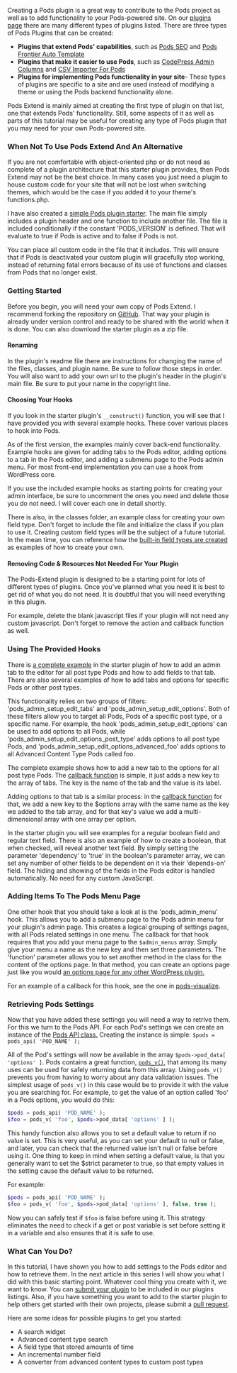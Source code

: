 <script>
{
    "title": "Using The Pods Extend Starter Plugin",
    "excerpt": "Creating Pods plugins is a great way to either add custom functionality to your Pods-powered site or to contribute a new feature for all Pods users to take advantage of.",
    "menu_order": "0",
    "author": "josh412",
    "termSlugs": {
        "tutorial_type": [
            "advanced"
        ]
    },
    "customFields": [
        {"key":"_yoast_wpseo_title", "value": "Using The Pods Extend Starter Plugin - Pods Framework"},
        {"key":"_yoast_wpseo_metadesc", "value": "Creating a Pods plugin is a great way to contribute to the Pods project as well as to add functionality to your Pods-powered site."}
    ]
}
</script>

Creating a Pods plugin is a great way to contribute to the Pods project as well as to add functionality to your Pods-powered site. On our <a href="http://pods.io/plugins/" target="_blank">plugins page</a> there are many different types of plugins listed. There are three types of Pods Plugins that can be created:
<ul>
	<li><strong>Plugins that extend Pods' capabilities</strong>, such as <a href="http://wordpress.org/plugins/pods-seo/">Pods SEO</a> and <a href="https://github.com/pods-framework/pods-frontier-auto-template">Pods Frontier Auto Template</a></li>
	<li><strong>Plugins that make it easier to use Pods</strong>, such as <a title="CodePress Admin Columns" href="http://www.codepresshq.com/wordpress-plugins/admin-columns/" target="_blank">CodePress Admin Columns</a> and <a title="CSV Importer For Pods" href="http://wordpress.org/plugins/csv-importer-for-pods/" target="_blank">CSV Importer For Pods</a></li>
	<li><strong>Plugins for implementing Pods functionality in your site</strong>- These types of plugins are specific to a site and are used instead of modifying a theme or using the Pods backend functionality alone.</li>
</ul>
Pods Extend is mainly aimed at creating the first type of plugin on that list, one that extends Pods' functionality. Still, some aspects of it as well as parts of this tutorial may be useful for creating any type of Pods plugin that you may need for your own Pods-powered site.
<h3>When Not To Use Pods Extend And An Alternative</h3>
If you are not comfortable with object-oriented php or do not need as complete of a plugin architecture that this starter plugin provides, then Pods Extend may not be the best choice. In many cases you just need a plugin to house custom code for your site that will not be lost when switching themes, which would be the case if you added it to your theme's functions.php.

I have also created a <a href="https://gist.github.com/Shelob9/9979551">simple Pods plugin starter</a>. The main file simply includes a plugin header and one function to include another file. The file is included conditionally if the constant 'PODS_VERSION' is defined. That will evaluate to true if Pods is active and to false if Pods is not.

You can place all custom code in the file that it includes. This will ensure that if Pods is deactivated your custom plugin will gracefully stop working, instead of returning fatal errors because of its use of functions and classes from Pods that no longer exist.
<h3>Getting Started</h3>
Before you begin, you will need your own copy of Pods Extend. I recommend forking the repository on <a title="Pods Extend starter plugin" href="https://github.com/pods-framework/pods-extend" target="_blank">GitHub</a>. That way your plugin is already under version control and ready to be shared with the world when it is done. You can also download the starter plugin as a zip file.
<h4>Renaming</h4>
In the plugin's readme file there are instructions for changing the name of the files, classes, and plugin name. Be sure to follow those steps in order. You will also want to add your own url to the plugin's header in the plugin's main file. Be sure to put your name in the copyright line.
<h4>Choosing Your Hooks</h4>
If you look in the starter plugin's <code>__construct()</code> function, you will see that I have provided you with several example hooks. These cover various places to hook into Pods.

As of the first version, the examples mainly cover back-end functionality. Example hooks are given for adding tabs to the Pods editor, adding options to a tab in the Pods editor, and adding a submenu page to the Pods admin menu. For most front-end implementation you can use a hook from WordPress core.

If you use the included example hooks as starting points for creating your admin interface, be sure to uncomment the ones you need and delete those you do not need. I will cover each one in detail shortly.

There is also, in the classes folder, an example class for creating your own field type. Don't forget to include the file and initialize the class if you plan to use it. Creating custom field types will be the subject of a future tutorial. In the mean time, you can reference how the <a href="https://github.com/pods-framework/pods/tree/2.x/classes/fields" target="_blank">built-in field types are created</a> as examples of how to create your own.
<h4>Removing Code &amp; Resources Not Needed For Your Plugin</h4>
The Pods-Extend plugin is designed to be a starting point for lots of different types of plugins. Once you've planned what you need it is best to get rid of what you do not need. It is doubtful that you will need everything in this plugin.

For example, delete the blank javascript files if your plugin will not need any custom javascript. Don't forget to remove the action and callback function as well.
<h3 id="included-hooks">Using The Provided Hooks</h3>
There is <a href="https://github.com/pods-framework/pods-extend/blob/875e1abfa1129a25aaadac2afb0a55b97d56b514/pods-extend.php#L94-99" target="_blank">a complete example</a> in the starter plugin of how to add an admin tab to the editor for all post type Pods and how to add fields to that tab. There are also several examples of how to add tabs and options for specific Pods or other post types.

This functionality relies on two groups of filters: 'pods_admin_setup_edit_tabs' and 'pods_admin_setup_edit_options'. Both of these filters allow you to target all Pods, Pods of a specific post type, or a specific name. For example, the hook 'pods_admin_setup_edit_options' can be used to add options to all Pods, while 'pods_admin_setup_edit_options_post_type' adds options to all post type Pods, and 'pods_admin_setup_edit_options_advanced_foo' adds options to all Advanced Content Type Pods called foo.

The complete example shows how to add a new tab to the options for all post type Pods. The <a href="https://github.com/pods-framework/pods-extend/blob/875e1abfa1129a25aaadac2afb0a55b97d56b514/pods-extend.php#L201-218" target="_blank">callback function</a> is simple, it just adds a new key to the array of tabs. The key is the name of the tab and the value is its label.

Adding options to that tab is a similar process: in the <a href="https://github.com/pods-framework/pods-extend/blob/875e1abfa1129a25aaadac2afb0a55b97d56b514/pods-extend.php#L219-264" target="_blank">callback function</a> for that, we add a new key to the $options array with the same name as the key we added to the tab array, and for that key's value we add a multi-dimensional array with one array per option.

In the starter plugin you will see examples for a regular boolean field and regular text field. There is also an example of how to create a boolean, that when checked, will reveal another text field. By simply setting the parameter 'dependency' to 'true' in the boolean's parameter array, we can set any number of other fields to be dependent on it via their 'depends-on' field. The hiding and showing of the fields in the Pods editor is handled automatically. No need for any custom JavaScript.
<h3>Adding Items To The Pods Menu Page</h3>
One other hook that you should take a look at is the 'pods_admin_menu' hook. This allows you to add a submenu page to the Pods admin menu for your plugin's admin page. This creates a logical grouping of settings pages, with all Pods related settings in one menu. The callback for that hook requires that you add your menu page to the <code>$admin_menus</code> array. Simply give your menu a name as the new key and then set three parameters. The 'function' parameter allows you to set another method in the class for the content of the options page. In that method, you can create an options page just like you would <a href="http://codex.wordpress.org/Creating_Options_Pages">an options page for any other WordPress plugin.</a>

For an example of a callback for this hook, see the one in <a href="https://github.com/Shelob9/pods-visualize/blob/713c02a89af03481b21076561d56003064383355/class-pods-visualize.php#L97-L113" target="_blank">pods-visualize</a>.
<h3>Retrieving Pods Settings</h3>
Now that you have added these settings you will need a way to retrive them. For this we turn to the Pods API. For each Pod's settings we can create an instance of the <a href="http://pods.io/docs/code/pods-api/">Pods API class.</a> Creating the instance is simple:
<code>$pods = pods_api( 'POD_NAME' );</code>

All of the Pod's settings will now be available in the array <code>$pods-&gt;pod_data[ 'options' ]</code>. Pods contains a great function, <a href="http://pods.io/docs/code/data-functions/pods-v/"><code>pods_v()</code></a>, that among its many uses can be used for safely returning data from this array. Using <code>pods_v()</code> prevents you from having to worry about any data validation issues. The simplest usage of <code>pods_v()</code> in this case would be to provide it with the value you are searching for. For example, to get the value of an option called 'foo' in a Pods options, you would do this:

```php
$pods = pods_api( 'POD_NAME' );
$foo = pods_v( 'foo', $pods->pod_data[ 'options' ] );
```

This handy function also allows you to set a default value to return if no value is set. This is very useful, as you can set your default to null or false, and later, you can check that the returned value isn't null or false before using it. One thing to keep in mind when setting a default value, is that you generally want to set the $strict parameter to true, so that empty values in the setting cause the default value to be returned.

For example:

```php
$pods = pods_api( 'POD_NAME' );
$foo = pods_v( 'foo', $pods->pod_data[ 'options' ], false, true );
```

Now you can safely test if <code>$foo</code> is false before using it. This strategy eliminates the need to check if a get or post variable is set before setting it in a variable and also ensures that it is safe to use.
<h3>What Can You Do?</h3>
In this tutorial, I have shown you how to add settings to the Pods editor and how to retrieve them. In the next article in this series I will show you what I did with this basic starting point. Whatever cool thing you create with it, we want to know. You can <a href="http://pods.io/submit-pods-plugin/">submit your plugin</a> to be included in our plugins listings. Also, if you have something you want to add to the starter plugin to help others get started with their own projects, please submit a <a href="https://github.com/pods-framework/pods-extend/pulls" target="_blank">pull request</a>.

Here are some ideas for possible plugins to get you started:
<ul>
	<li>A search widget</li>
	<li>Advanced content type search</li>
	<li>A field type that stored amounts of time</li>
	<li>An incremental number field</li>
	<li>A converter from advanced content types to custom post types</li>
</ul>
